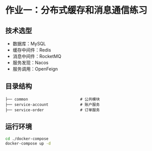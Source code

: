 # 作业一：分布式缓存和消息通信练习

## 技术选型

- 数据库：MySQL
- 缓存中间件：Redis
- 消息中间件：RocketMQ
- 服务发现：Nacos
- 服务调用：OpenFeign


## 目录结构

```
├── common                       # 公共模块
├── service-account              # 账户服务
├── service-order                # 订单服务
```

## 运行环境

```bash
cd ./docker-compose
docker-compose up -d
```

